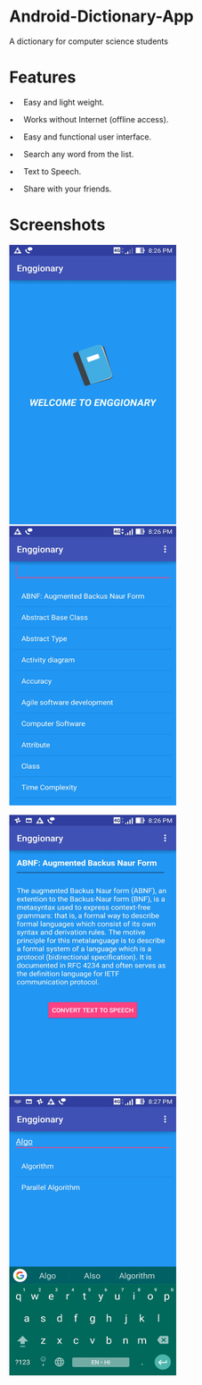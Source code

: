 # Android-Dictionary-App
A dictionary for computer science students

# Features

•  Easy and light weight.

•  Works without Internet (offline access).

•  Easy and functional user interface.

•  Search any word from the list.

•  Text to Speech.

•  Share with your friends.


# Screenshots

<img src="img/Screenshot_2017-03-05-20-26-26.jpg" height="500" width="300">  <img src="img/Screenshot_2017-03-05-20-26-39.jpg" height="500" width="300">

<img src="img/Screenshot_2017-03-05-20-26-44.jpg" height="500" width="300">  <img src="img/Screenshot_2017-03-05-20-27-09.jpg" height="500" width="300">

